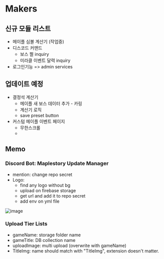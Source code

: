 # Makers

## 신규 모듈 리스트
- 메이플 심볼 계산기 (작업중)
- 디스코드 커맨드
  - 보스 쩔 inquiry
  - 미라클 이벤트 달력 inquiry
- 로그인기능 => admin services

## 업데이트 예정
- 결정석 계산기
  - 메이플 새 보스 데이터 추가 - 카링
  - 계산기 로직
  - save preset button
- 커스텀 메이플 이벤트 페이지
  - 무한스크롤
  - 

## Memo

### Discord Bot: Maplestory Update Manager
- mention: change repo secret
- Logo:
  - find any logo without bg
  - upload on firebase storage
  - get url and add it to repo secret
  - add env on yml file
  
![image](https://github.com/Ks-Castle/Makers/assets/59503331/dd2302ba-f9e8-47a7-8e94-2280cf8ce341)

### Upload Tier Lists
- gameName: storage folder name
- gameTitle: DB collection name
- uploadImage: multi upload (overwrite with gameName)
- TitleImg: name should match with "TitleImg", extension doesn't matter.


